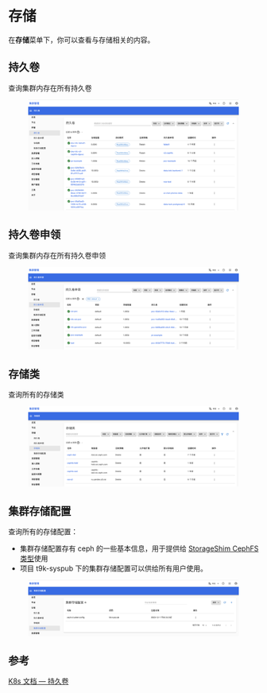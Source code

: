 # 存储

在**存储**菜单下，你可以查看与存储相关的内容。

## 持久卷

查询集群内存在所有持久卷

<figure class="screenshot">
  <img alt="pv" src="../../assets/cluster-admin-ui/storage/pv.png" />
</figure>

## 持久卷申领

查询集群内存在所有持久卷申领

<figure class="screenshot">
  <img alt="pvc" src="../../assets/cluster-admin-ui/storage/pvc.png" />
</figure>

## 存储类

查询所有的存储类

<figure class="screenshot">
  <img alt="stroageclass" src="../../assets/cluster-admin-ui/storage/stroageclass.png" />
</figure>

## 集群存储配置

查询所有的存储配置：
* 集群存储配置存有 ceph 的一些基本信息，用于提供给 [StorageShim CephFS 类型](https://t9k.github.io/user-manuals/latest/modules/storage/storageshim.html#cephfs-%E7%B1%BB%E5%9E%8B)使用
* 项目 t9k-syspub 下的集群存储配置可以供给所有用户使用。

<figure class="screenshot">
  <img alt="storage-config" src="../../assets/cluster-admin-ui/storage/storage-config.png" />
</figure>

## 参考

[K8s 文档 — 持久卷](https://kubernetes.io/zh-cn/docs/concepts/storage/persistent-volumes/)






